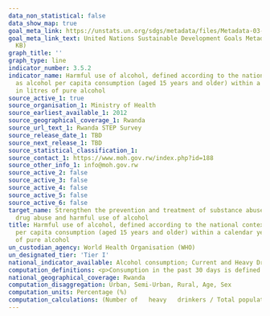 ```yaml
---
data_non_statistical: false
data_show_map: true
goal_meta_link: https://unstats.un.org/sdgs/metadata/files/Metadata-03-05-02.pdf
goal_meta_link_text: United Nations Sustainable Development Goals Metadata (PDF 214
  KB)
graph_title: ''
graph_type: line
indicator_number: 3.5.2
indicator_name: Harmful use of alcohol, defined according to the national context
  as alcohol per capita consumption (aged 15 years and older) within a calendar year
  in litres of pure alcohol
source_active_1: true
source_organisation_1: Ministry of Health
source_earliest_available_1: 2012
source_geographical_coverage_1: Rwanda
source_url_text_1: Rwanda STEP Survey
source_release_date_1: TBD
source_next_release_1: TBD
source_statistical_classification_1:
source_contact_1: https://www.moh.gov.rw/index.php?id=188
source_other_info_1: info@moh.gov.rw
source_active_2: false
source_active_3: false
source_active_4: false
source_active_5: false
source_active_6: false
target_name: Strengthen the prevention and treatment of substance abuse, including narcotic
  drug abuse and harmful use of alcohol
title: Harmful use of alcohol, defined according to the national context as alcohol
  per capita consumption (aged 15 years and older) within a calendar year in litres
  of pure alcohol
un_custodian_agency: World Health Organisation (WHO)
un_designated_tier: 'Tier I'
national_indicator_available: Alcohol consumption; Current and Heavy Drinkers among Survey Total Population by background characteristics
computation_definitions: <p>Consumption in the past 30 days is defined as current alcohol drinkers. The quantity of alcohol consumed was assessed and drinkers were categorized into heavy and non -heavy drinkers.</p> Male heavy drinkers consumed more than 5 servings on a single occasion while for female it is 4 servings on a single occasion.
national_geographical_coverage: Rwanda
computation_disaggregation: Urban, Semi-Urban, Rural, Age, Sex
computation_units: Percentage (%)
computation_calculations: (Number of   heavy   drinkers / Total population) * 100
---
```

